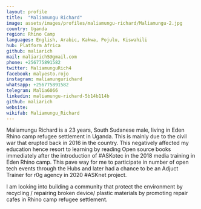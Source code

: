 ```yaml
---
layout: profile
title:  "Maliamungu Richard"
image: assets/images/profiles/maliamungu-richard/Maliamungu-2.jpg
country: Uganda
region: Rhino Camp
languages: English, Arabic, Kakwa, Pojulu, Kiswahili
hub: Platform Africa
github: maliarich
mail: maliarich5@gmail.com
phone: +256775891582
twitter: MaliamunguRich4
facebook: malyesto.rojo
instagram: maliamungurichard
whatsapp: +256775891582
telegram: Malia6066
linkedin: maliamungu-richard-5b14b114b
github: maliarich
website: 
wikifab: Maliamungu_Richard
---
```


Maliamungu Richard is a 23 years, South Sudanese male, living in Eden Rhino camp refugee settlement in Uganda. This is mainly due to the civil war that erupted back in 2016 in the country. This negatively affected my education hence resort to learning by reading Open source books immediately after the introduction of #ASKotec in the 2018 media training in Eden Rhino camp. This pave way for me to participate in number of open tech events through the Hubs and later had a chance to be an Adjuct Trainer for r0g agency in 2020 #ASKnet project.

I am looking into building a community that protect the environment by recycling / repairing broken device/ plastic materials by promoting repair cafes in Rhino camp refugee settlement.
